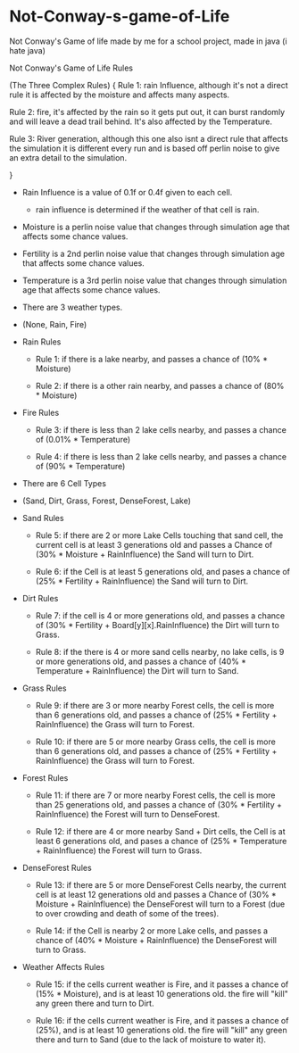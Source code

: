 # Not-Conway-s-game-of-Life
Not Conway's Game of life made by me for a school project, made in java (i hate java)

Not Conway's Game of Life Rules

(The Three Complex Rules)
{
  Rule 1: rain Influence, although it's not a direct rule it is affected by the moisture and affects many aspects.
  
  Rule 2: fire, it's affected by the rain so it gets put out, it can burst randomly and will leave a dead trail behind. It's also affected by the Temperature.
  
  Rule 3: River generation, although this one also isnt a direct rule that affects the simulation it is different every run and is based off perlin noise to give an extra detail to the simulation.

}

- Rain Influence is a value of 0.1f or 0.4f given to each cell.
	- rain influence is determined if the weather of that cell is rain.
		
- Moisture is a perlin noise value that changes through simulation age that affects some chance values.
- Fertility is a 2nd perlin noise value that changes through simulation age that affects some chance values.
- Temperature is a 3rd perlin noise value that changes through simulation age that affects some chance values.

- There are 3 weather types.

- (None, Rain, Fire)

- Rain Rules

	- Rule 1: if there is a lake nearby, and passes a chance of (10% * Moisture)
	
	- Rule 2: if there is a other rain nearby, and passes a chance of (80% * Moisture)
		
- Fire Rules

	- Rule 3: if there is less than 2 lake cells nearby, and passes a chance of (0.01% * Temperature)
	
	- Rule 4: if there is less than 2 lake cells nearby, and passes a chance of (90% * Temperature)

- There are 6 Cell Types

- (Sand, Dirt, Grass, Forest, DenseForest, Lake)

- Sand Rules

	- Rule 5: if there are 2 or more Lake Cells touching that sand cell, the current cell is at least 3 generations old and passes a Chance of (30% * Moisture + RainInfluence)
		the Sand will turn to Dirt.
		
	- Rule 6: if the Cell is at least 5 generations old, and pases a chance of (25% * Fertility + RainInfluence)
		the Sand will turn to Dirt.
		
- Dirt Rules

	- Rule 7: if the cell is 4  or more generations old, and passes a chance of (30% * Fertility + Board[y][x].RainInfluence)
		the Dirt will turn to Grass.
		
	- Rule 8: if the there is 4 or more sand cells nearby, no lake cells, is 9 or more generations old, and passes a chance of (40% * Temperature + RainInfluence) 
		the Dirt will turn to Sand.

- Grass Rules

	- Rule 9: if there are 3 or more nearby Forest cells, the cell is more than 6 generations old, and passes a chance of (25% * Fertility + RainInfluence)
		the Grass will turn to Forest.
		
	- Rule 10: if there are 5 or more nearby Grass cells, the cell is more than 6 generations old, and passes a chance of (25% * Fertility + RainInfluence)
		the Grass will turn to Forest.
		
- Forest Rules

	- Rule 11: if there are 7 or more nearby Forest cells, the cell is more than 25 generations old, and passes a chance of (30% * Fertility + RainInfluence)
		the Forest will turn to DenseForest.
		
	- Rule 12: if there are 4 or more nearby Sand + Dirt cells, the Cell is at least 6 generations old, and pases a chance of (25% * Temperature + RainInfluence)
		the Forest will turn to Grass.
		
- DenseForest Rules

	- Rule 13: if there are 5 or more DenseForest Cells nearby, the current cell is at least 12 generations old and passes a Chance of (30% * Moisture + RainInfluence)
		the DenseForest will turn to a Forest (due to over crowding and death of some of the trees).
		
	- Rule 14: if the Cell is nearby 2 or more Lake cells, and passes a chance of (40% * Moisture + RainInfluence)
		the DenseForest will turn to Grass.
		
- Weather Affects Rules
	
	- Rule 15: if the cells current weather is Fire, and it passes a chance of (15% * Moisture), and is at least 10 generations old.
		the fire will "kill" any green there and turn to Dirt.
		
	- Rule 16: if the cells current weather is Fire, and it passes a chance of (25%), and is at least 10 generations old.
		the fire will "kill" any green there and turn to Sand (due to the lack of moisture to water it).
		
